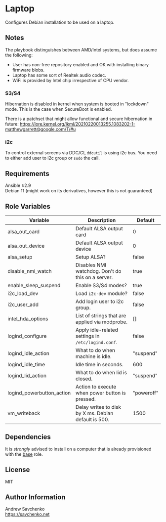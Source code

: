 # Laptop

Configures Debian installation to be used on a laptop. 

## Notes

The playbook distinguishes between AMD/Intel systems, but does assume the following:
- User has non-free repository enabled and OK with installing binary firmware blobs.
- Laptop has some sort of Realtek audio codec.
- WiFi is provided by Intel chip irrespective of CPU vendor.

### S3/S4

Hibernation is disabled in kernel when system is booted in "lockdown" mode. This is the case when SecureBoot is enabled.

There is a patchset that might allow functional and secure hibernation in future: https://lore.kernel.org/lkml/20210220013255.1083202-1-matthewgarrett@google.com/T/#u

### i2c

To control external screens via DDC/CI, `ddcutil` is using i2c bus. You need to either add user to i2c group or `sudo` the call.

## Requirements

Ansible ≥2.9  
Debian 11 (might work on its derivatives, however this is not guaranteed)

## Role Variables

| Variable                  | Description                                          | Default    |
|---------------------------|------------------------------------------------------|------------|
| alsa_out_card             | Default ALSA output card                             | 0          |
| alsa_out_device           | Default ALSA output device                           | 0          |
| alsa_setup                | Setup ALSA?                                          | false      |
| disable_nmi_watch         | Disables NMI watchdog. Don't do this on a server.    | true       |
| enable_sleep_suspend      | Enable S3/S4 modes?                                  | true       |
| i2c_load_dev              | Load `i2c-dev` module?                               | false      |
| i2c_user_add              | Add login user to i2c group.                         | false      |
| intel_hda_options         | List of strings that are applied via modprobe.       | []         |
| logind_configure          | Apply idle-related settings in `/etc/logind.conf`.   | false      |
| logind_idle_action        | What to do when machine is idle.                     | "suspend"  |
| logind_idle_time          | Idle time in seconds.                                | 600        |
| logind_lid_action         | What to do when lid is closed.                       | "suspend"  |
| logind_powerbutton_action | Action to execute when power button is pressed.      | "poweroff" |
| vm_writeback              | Delay writes to disk by X ms. Debian default is 500. | 1500       |

## Dependencies
It is *strongly* advised to install on a computer that is already provisioned with the [base](https://github.com/savchenko/debian/roles/base/README.md) role.

## License
MIT

## Author Information
Andrew Savchenko  
https://savchenko.net
